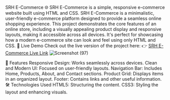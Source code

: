 SRH E-Commerce 🌐
SRH E-Commerce is a simple, responsive e-commerce website built using HTML and CSS.
SRH E-Commerce is a minimalistic, user-friendly e-commerce platform designed to provide a seamless online shopping experience. This project demonstrates the core features of an online store, including a visually appealing product display and responsive layouts, making it accessible across all devices. It's perfect for showcasing how a modern e-commerce site can look and feel using only HTML and CSS.
🚀 Live Demo
Check out the live version of the project here:
👉 [SRH E-Commerce Live Link](https://sahithib04.github.io/SRH-ECommerce/)
![Screenshot (97)](https://github.com/user-attachments/assets/30622e5d-c633-4dfd-a08b-3f454f92a5b5)

📜 Features
Responsive Design: Works seamlessly across devices.
Clean and Modern UI: Focused on user-friendly layouts.
Navigation Bar: Includes Home, Products, About, and Contact sections.
Product Grid: Displays items in an organized layout.
Footer: Contains links and other useful information.
🛠️ Technologies Used
HTML5: Structuring the content.
CSS3: Styling the layout and enhancing visuals.
